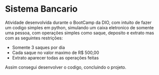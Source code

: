# Sistema Bancario

Atividade desenvolvida durante o BootCamp da DIO, com intuito de fazer um codigo simples em python, simulando um caixa eletronico de somente uma pessoa,
com operações simples como saque, deposito e extrato mas com as seguintes restrições:

- Somente 3 saques por dia
- Cada saque no valor maximo de R$ 500,00
- Extrato aparecer todas as operações feitas

Assim consegui desenvolver o codigo, concluindo o projeto.
